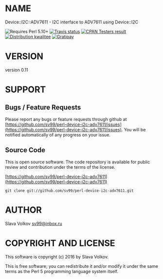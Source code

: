 # NAME

Device::I2C::ADV7611 - I2C interface to ADV7611 using Device::I2C

<div>
    <p>
    <img src="https://img.shields.io/badge/perl-5.10+-brightgreen.svg" alt="Requires Perl 5.10+" />
    <a href="https://travis-ci.org/shantanubhadoria/perl-Device-I2C-ADV7611"><img src="https://api.travis-ci.org/shantanubhadoria/perl-Device-I2C-ADV7611.svg?branch=build/master" alt="Travis status" /></a>
    <a href="http://matrix.cpantesters.org/?dist=Device-I2C-ADV7611%200.11"><img src="https://badgedepot.code301.com/badge/cpantesters/Device-I2C-ADV7611/0.11" alt="CPAN Testers result" /></a>
    <a href="http://cpants.cpanauthors.org/dist/Device-I2C-ADV7611-0.11"><img src="https://badgedepot.code301.com/badge/kwalitee/Device-I2C-ADV7611/0.11" alt="Distribution kwalitee" /></a>
    <a href="https://gratipay.com/shantanubhadoria"><img src="https://img.shields.io/gratipay/shantanubhadoria.svg" alt="Gratipay" /></a>
    </p>
</div>

# VERSION

version 0.11

# SUPPORT

## Bugs / Feature Requests

Please report any bugs or feature requests through github at 
[https://github.com/sv99/perl-device-i2c-adv7611/issues](https://github.com/sv99/perl-device-i2c-adv7611/issues).
You will be notified automatically of any progress on your issue.

## Source Code

This is open source software.  The code repository is available for
public review and contribution under the terms of the license.

[https://github.com/sv99/perl-device-i2c-adv7611](https://github.com/sv99/perl-device-i2c-adv7611)

    git clone git://github.com/sv99/perl-device-i2c-adv7611.git

# AUTHOR

Slava Volkov <sv99@inbox.ru>

# COPYRIGHT AND LICENSE

This software is copyright (c) 2016 by Slava Volkov.

This is free software; you can redistribute it and/or modify it under
the same terms as the Perl 5 programming language system itself.
